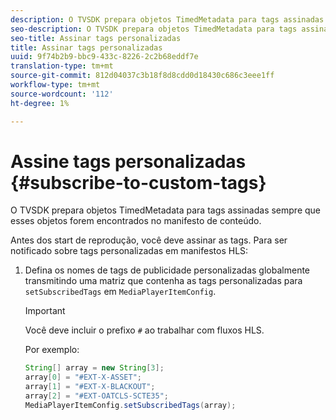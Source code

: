 ```yaml
---
description: O TVSDK prepara objetos TimedMetadata para tags assinadas sempre que esses objetos forem encontrados no manifesto de conteúdo.
seo-description: O TVSDK prepara objetos TimedMetadata para tags assinadas sempre que esses objetos forem encontrados no manifesto de conteúdo.
seo-title: Assinar tags personalizadas
title: Assinar tags personalizadas
uuid: 9f74b2b9-bbc9-433c-8226-2c2b68eddf7e
translation-type: tm+mt
source-git-commit: 812d04037c3b18f8d8cdd0d18430c686c3eee1ff
workflow-type: tm+mt
source-wordcount: '112'
ht-degree: 1%

---
```



# Assine tags personalizadas {#subscribe-to-custom-tags}

O TVSDK prepara objetos TimedMetadata para tags assinadas sempre que esses objetos forem encontrados no manifesto de conteúdo.

Antes dos start de reprodução, você deve assinar as tags. Para ser notificado sobre tags personalizadas em manifestos HLS:

1. Defina os nomes de tags de publicidade personalizadas globalmente transmitindo uma matriz que contenha as tags personalizadas para `setSubscribedTags` em `MediaPlayerItemConfig`.

   >[!IMPORTANT]
   >
   >Você deve incluir o prefixo `#` ao trabalhar com fluxos HLS.

   Por exemplo:

   ```java
   String[] array = new String[3]; 
   array[0] = "#EXT-X-ASSET"; 
   array[1] = "#EXT-X-BLACKOUT"; 
   array[2] = "#EXT-OATCLS-SCTE35"; 
   MediaPlayerItemConfig.setSubscribedTags(array);
   ```

